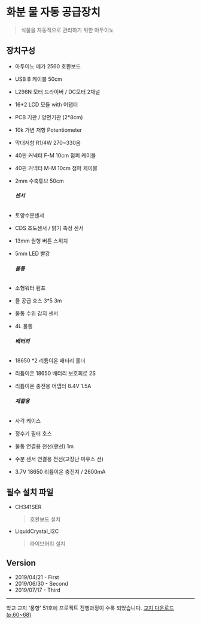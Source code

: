 # 화분 물 자동 공급장치
> 식물을 자동적으로 관리하기 위한 아두이노






## 장치구성

- 아두이노 메가 2560 호환보드

- USB B 케이블 50cm

- L298N 모터 드라이버 /  DC모터 2채널

- 16*2 LCD 모듈 with 어댑터

- PCB 기판 / 양면기판 (2*8cm)

- 10k 가변 저항 Potentiometer

- 막대저항 R1/4W 270~330옴

- 40핀 커넥터 F-M 10cm 점퍼 케이블

- 40핀 커넥터 M-M 10cm 점퍼 케이블

- 2mm 수축튜브 50cm

  ###### **센서**

- 토양수분센서

- CDS 조도센서 / 밝기 측정 센서

- 13mm 원형 버튼 스위치

- 5mm LED 빨강

  ###### **물통**

- 소형워터 펌프

- 물 공급 호스 3*5 3m

- 물통 수위 감지 센서

- 4L 물통

  ###### **배터리**

- 18650 *2 리튬이온 배터리 홀더

- 리튬이온 18650 배터리 보호회로 2S

- 리튬이온 충전용 어댑터 8.4V 1.5A

  ###### **재활용**

- 사각 케이스

- 정수기 필터 호스

- 물통 연결용 전선(랜선) 1m

- 수분 센서 연결용 전선(고장난 마우스 선)

- 3.7V 18650 리튬이온 충전지 / 2600mA



## 필수 설치 파일

- CH341SER

  > 호환보드 설치

- LiquidCrystal_I2C

  > 라이브러리 설치





## Version

- 2019/04/21 - First
- 2019/06/30 - Second
- 2019/07/17 - Third



***

학교 교지 '풍향' 51호에 프로젝트 진행과정이 수록 되었습니다. [교지 다운로드 (p.60~68)](http://kdsg.gen.hs.kr/xboard/board.php?mode=downpost&tbnum=89&sCat=0&page=1&keyset=&searchword=&number=10815&file_num=11986)
